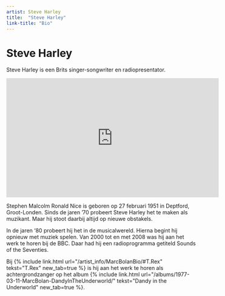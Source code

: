 ```yaml
---
artist: Steve Harley
title:  "Steve Harley"
link-title: "Bio"
---
```


# Steve Harley

<span class="lead">Steve Harley is een Brits singer-songwriter en radiopresentator.</span>

<iframe width="560" height="315" src="https://www.youtube.com/embed/qpJ0cyXbMbI" frameborder="0" allowfullscreen></iframe>Stephen Malcolm Ronald Nice is geboren op 27 februari 1951 in Deptford, <span tooltip="Is een regio in Engeland. Groot-Londen bestaat uit het gebied rondom de hoofdstad Londen.">Groot-Londen</span>. Sinds de jaren ’70 probeert Steve Harley het te maken als muzikant. Maar hij stoot daarbij altijd op nieuwe obstakels. In de jaren ‘80 probeert hij het in de musicalwereld. Hierna begint hij opnieuw met muziek spelen. Van 2000 tot en met 2008 was hij aan het werk te horen bij de <span tooltip="De Britse publieke omroep.">BBC</span>. Daar had hij een radioprogramma getiteld <span class="engels">Sounds of the Seventies.</span>Bij {% include link.html url="/artist_info/MarcBolanBio/#T.Rex" tekst="T.Rex" new_tab=true %} is hij aan het werk te horen als achtergrondzanger op het album {% include link.html url="/albums/1977-03-11-MarcBolan-DandyInTheUnderworld/" tekst="Dandy in the Underworld" new_tab=true %}.
